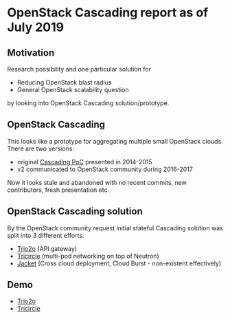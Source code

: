 # OpenStack Cascading report as of July 2019


## Motivation
Research possibility and one particular solution for 
* Reducing OpenStack blast radius
* General OpenStack scalability question

by looking into OpenStack Cascading solution/prototype.

## OpenStack Cascading

This looks like a prototype for aggregating multiple small OpenStack clouds.
There are two versions:
* original [Cascading PoC](https://wiki.openstack.org/wiki/OpenStack_cascading_solution) presented in 2014-2015
* v2 communicated to OpenStack community during 2016-2017

Now it looks stale and abandoned with no recent commits, new contributors, fresh presentation etc.

## OpenStack Cascading solution

By the OpenStack community request initial stateful Cascading solution was split into 3 different efforts:
* [Trio2o](https://opendev.org/x/trio2o) (API gateway)
* [Tricircle](https://opendev.org/openstack/tricircle) (multi-pod networking on top of Neutron)
* [Jacket](https://opendev.org/x/jacket) (Cross cloud deployment, Cloud Burst - non-existent effectively)


## Demo
* [Trio2o](trio2o.md)
* [Tricircle](Tricircle.md)

